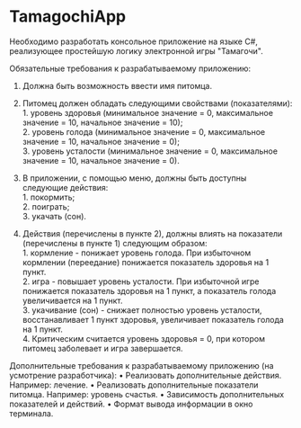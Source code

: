 # TamagochiApp
 Необходимо разработать консольное приложение на языке C#, реализующее простейшую логику электронной игры "Тамагочи".

Обязательные требования к разрабатываемому приложению:
  1.	Должна быть возможность ввести имя питомца.
  2.	Питомец должен обладать следующими свойствами (показателями): <br>
      1.	уровень здоровья (минимальное значение = 0, максимальное значение = 10, начальное значение = 10);<br>
      2.	уровень голода (минимальное значение = 0, максимальное значение = 10, начальное значение = 0);<br>
      3.	уровень усталости (минимальное значение = 0, максимальное значение = 10, начальное значение = 0).
      
  4.	В приложении, с помощью меню, должны быть доступны следующие действия:<br>
      1.	покормить;<br>
      2.	поиграть;<br>
      3.	укачать (сон).
  6.	Действия (перечислены в пункте 2), должны влиять на показатели (перечислены в пункте 1) следующим образом:<br> 
      1.	кормление - понижает уровень голода. При избыточном кормлении (переедание) понижается показатель здоровья на 1 пункт.<br>
      2.	игра - повышает уровень усталости. При избыточной игре понижается показатель здоровья на 1 пункт, а показатель голода увеличивается на 1 пункт.<br>
      3.	укачивание (сон) - снижает полностью уровень усталости, восстанавливает 1 пункт здоровья, увеличивает показатель голода на 1 пункт.<br>
      4.	Критическим считается уровень здоровья = 0, при котором питомец заболевает и игра завершается.

Дополнительные требования к разрабатываемому приложению (на усмотрение разработчика):
  •	Реализовать дополнительные действия. Например: лечение.
  •	Реализовать дополнительные показатели питомца. Например: уровень счастья.
  •	Зависимость дополнительных показателей и действий.
  •	Формат вывода информации в окно терминала.

